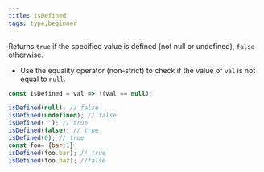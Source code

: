 ```yaml
---
title: isDefined
tags: type,beginner
---
```


Returns `true` if the specified value is defined (not null or undefined), `false` otherwise.

- Use the equality operator (non-strict) to check if the value of `val` is not equal to `null`.

```js
const isDefined = val => !(val == null);
```

```js
isDefined(null); // false
isDefined(undefined); // false
isDefined(''); // true
isDefined(false); // true
isDefined(0); // true
const foo= {bar:1}
isDefined(foo.bar); // true
isDefined(foo.baz); //false
```
